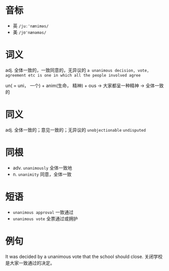 # 音标

- 英 `/juː'næniməs/`
- 美 `/jʊ'nænəməs/`

# 词义

adj. 全体一致的，一致同意的，无异议的
`a unanimous decision, vote, agreement etc is one in which all the people involved agree`



un( = uni， 一个) + anim(生命， 精神) + ous → 大家都呈一种精神 → 全体一致的

# 同义

adj. 全体一致的；意见一致的；无异议的
`unobjectionable` `undisputed`

# 同根

- adv. `unanimously` 全体一致地
- n. `unanimity` 同意，全体一致

# 短语

- `unanimous approval` 一致通过
- `unanimous vote` 全票通过或拥护

# 例句

It was decided by a unanimous vote that the school should close.
关闭学校是大家一致通过的决定。


